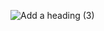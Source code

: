 ![Add a heading (3)](https://github.com/BiniTobi/ethiopay/assets/98336375/5b0133b9-aa0f-493a-a752-8315c5a8377b)
